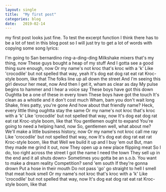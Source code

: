 ```yaml
---
layout: single
title:  "My first post"
categories: blog
date:   2019-02-14
---
```


my first post looks just fine. To test the excerpt function I think there has to be a lot of text in this blog post so I will just try to get a lot of words with copying some song lyrics: 

<!--more-->

I'm going to San bernardino ring-a-ding-ding
Milkshake mixers that's my thing, now
These guys bought a heap of my stuff
And I gotta see a good thing sure enough, now
Or my name's not kroc that's kroc with a 'k'
Like 'crocodile' but not spelled that way, yeah
It's dog eat dog rat eat rat
Kroc-style boom, like that
The folks line up all down the street
And I'm seeing this girl devour her meat, now
And then I get it, wham as clear as day
My pulse begins to hammer and I hear a voice say
These boys have got this down
Oughtta be a one of these in every town
These boys have got the touch
It's clean as a whistle and it don't cost much
Wham, bam you don't wait long
Shake, fries patty, you're gone
And how about that friendly name?
Heck, every little thing oughtta stay the same
Or my name's not kroc that's kroc with a 'k'
Like 'crocodile' but not spelled that way, now
It's dog eat dog rat eat rat
Kroc-style boom, like that
You gentlemen ought to expand
You're going to need a helping hand, now
So, gentlemen well, what about me?
We'll make a little business history, now
Or my name's not kroc call me ray
Like 'crocodile' but not spelled that way, now
It's dog eat dog rat eat rat
Kroc-style boom, like that
Well we build it up and I buy 'em out
But, man they made me grind it out, now
They open up a new place flipping meat
So I do, too right across the street
I got the name I need the town
They sell up in the end and it all shuts down>
Sometimes you gotta be an s.o.b.
You want to make a dream reality
Competition? send 'em south
If they're gonna drown
Put a hose in their mouth
Do not pass 'go' go straight to hell
I smell that meat hook smell
Or my name's not kroc that's kroc with a 'k'
Like 'crocodile' but not spelled that way, now
It's dog eat dog rat eat rat
Kroc-style boom, like that